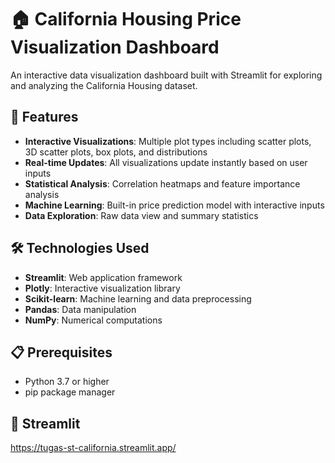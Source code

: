 # 🏠 California Housing Price Visualization Dashboard

An interactive data visualization dashboard built with Streamlit for exploring and analyzing the California Housing dataset.

## 🌟 Features

- **Interactive Visualizations**: Multiple plot types including scatter plots, 3D scatter plots, box plots, and distributions
- **Real-time Updates**: All visualizations update instantly based on user inputs
- **Statistical Analysis**: Correlation heatmaps and feature importance analysis
- **Machine Learning**: Built-in price prediction model with interactive inputs
- **Data Exploration**: Raw data view and summary statistics

## 🛠️ Technologies Used

- **Streamlit**: Web application framework
- **Plotly**: Interactive visualization library
- **Scikit-learn**: Machine learning and data preprocessing
- **Pandas**: Data manipulation
- **NumPy**: Numerical computations

## 📋 Prerequisites

- Python 3.7 or higher
- pip package manager

## 🚀 Streamlit

https://tugas-st-california.streamlit.app/
